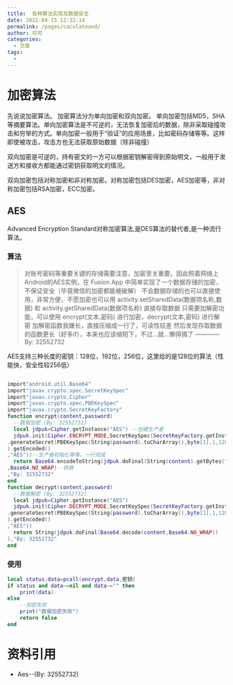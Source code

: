 ```yaml
---
title:  各种算法实现及数据安全
date: 2022-04-15 12:32:14
permalink: /pages/caculateand/
author: 可可
categories:
  - 文章
tags:
  - 
---
```


# 加密算法
先说说加密算法。
加密算法分为单向加密和双向加密。
单向加密包括MD5，SHA等摘要算法。单向加密算法是不可逆的，无法恢复加密后的数据，除非采取碰撞攻击和穷举的方式。单向加密一般用于“验证”的应用场景，比如密码存储等等。这样即使被攻击，攻击方也无法获取原始数据（除非碰撞）

双向加密是可逆的，持有密文的一方可以根据密钥解密得到原始明文，一般用于发送方和接收方都能通过密钥获取明文的情况。

双向加密包括对称加密和非对称加密。对称加密包括DES加密，AES加密等，非对称加密包括RSA加密，ECC加密。


## AES

Advanced Encryption Standard对称加密算法,是DES算法的替代者,是一种流行算法。

### 算法

>对账号密码等重要关键的存储需要注意，加密至关重要，因此照着网络上Android的AES实例，在 Fusion App 中简单实现了一个数据存储的加密，不保证安全（毕竟微信的加密都能被破解）
不会数据存储的也可以直接使用，非常方便，不愿加密也可以用 activity.setSharedData(数据项名称,数据) 和 activity.getSharedData(数据项名称) 直接存取数据
只需要加解密功能，可以使用 encrypt(文本,密码) 进行加密，decrypt(文本,密码) 进行解密
加解密函数我嫌长，直接压缩成一行了，可读性较差
然后发现存取数据的函数更长（好多if），本来也应该缩短下，不过...就...懒得搞了
————By: 32552732


AES支持三种长度的密钥：128位，192位，256位，这里给的是128位的算法（性能快，安全性较256低）

```lua

import"android.util.Base64"
import"javax.crypto.spec.SecretKeySpec"
import"javax.crypto.Cipher"
import"javax.crypto.spec.PBEKeySpec"
import"javax.crypto.SecretKeyFactory"
function encrypt(content,password)
  --数据加密 (By: 32552732)
  local jdpuk=Cipher.getInstance("AES") --创建生产者
  jdpuk.init(Cipher.ENCRYPT_MODE,SecretKeySpec(SecretKeyFactory.getInstance("PBKDF2WithHmacSHA1")
.generateSecret(PBEKeySpec(String(password).toCharArray(),byte[1],1,128)
).getEncoded()
,"AES"))--生产者初始化等等，一行完成
  return Base64.encodeToString(jdpuk.doFinal(String(content).getBytes("UTF-8"))
,Base64.NO_WRAP)--转换
,"By: 32552732"
end
function decrypt(content,password)
  --数据解密 (By: 32552732)
  local jdpuk=Cipher.getInstance("AES")
  jdpuk.init(Cipher.DECRYPT_MODE,SecretKeySpec(SecretKeyFactory.getInstance("PBKDF2WithHmacSHA1")
.generateSecret(PBEKeySpec(String(password).toCharArray(),byte[1],1,128)
).getEncoded()
,"AES"))
  return String(jdpuk.doFinal(Base64.decode(content,Base64.NO_WRAP))
),"By: 32552732"
end

```

### 使用
```lua
local status,data=pcall(encrypt,data,密钥)
if status and data~=nil and data~="" then
    print(data)
else
    --加密失败
    print("数据加密失败")
    return false
end
```




# 资料引用
- Aes--(By: 32552732)
